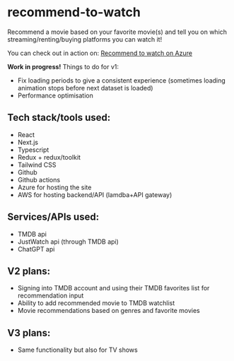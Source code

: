 # recommend-to-watch

Recommend a movie based on your favorite movie(s) and tell you on which streaming/renting/buying platforms you can watch it!

You can check out in action on: [Recommend to watch on Azure](https://witty-beach-04f598103.5.azurestaticapps.net)

**Work in progress!**
Things to do for v1:

- Fix loading periods to give a consistent experience (sometimes loading animation stops before next dataset is loaded)
- Performance optimisation

## Tech stack/tools used:

- React
- Next.js
- Typescript
- Redux + redux/toolkit
- Tailwind CSS
- Github
- Github actions
- Azure for hosting the site
- AWS for hosting backend/API (lamdba+API gateway)

## Services/APIs used:

- TMDB api
- JustWatch api (through TMDB api)
- ChatGPT api

## V2 plans:

- Signing into TMDB account and using their TMDB favorites list for recommendation input
- Ability to add recommended movie to TMDB watchlist
- Movie recommendations based on genres and favorite movies

## V3 plans:

- Same functionality but also for TV shows
